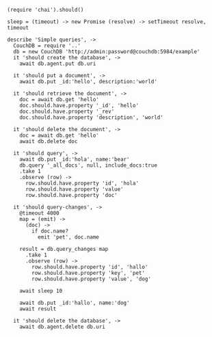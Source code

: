     (require 'chai').should()

    sleep = (timeout) -> new Promise (resolve) -> setTimeout resolve, timeout

    describe 'Simple queries', ->
      CouchDB = require '..'
      db = new CouchDB 'http://admin:password@couchdb:5984/example'
      it 'should create the database', ->
        await db.agent.put db.uri

      it 'should put a document', ->
        await db.put _id:'hello', description:'world'

      it 'should retrieve the document', ->
        doc = await db.get 'hello'
        doc.should.have.property '_id', 'hello'
        doc.should.have.property '_rev'
        doc.should.have.property 'description', 'world'

      it 'should delete the document', ->
        doc = await db.get 'hello'
        await db.delete doc

      it 'should query', ->
        await db.put _id:'hola', name:'bear'
        db.query '_all_docs', null, include_docs:true
        .take 1
        .observe (row) ->
          row.should.have.property 'id', 'hola'
          row.should.have.property 'value'
          row.should.have.property 'doc'

      it 'should query-changes', ->
        @timeout 4000
        map = (emit) ->
          (doc) ->
            if doc.name?
              emit 'pet', doc.name

        result = db.query_changes map
          .take 1
          .observe (row) ->
            row.should.have.property 'id', 'hallo'
            row.should.have.property 'key', 'pet'
            row.should.have.property 'value', 'dog'

        await sleep 10

        await db.put _id:'hallo', name:'dog'
        await result

      it 'should delete the database', ->
        await db.agent.delete db.uri
